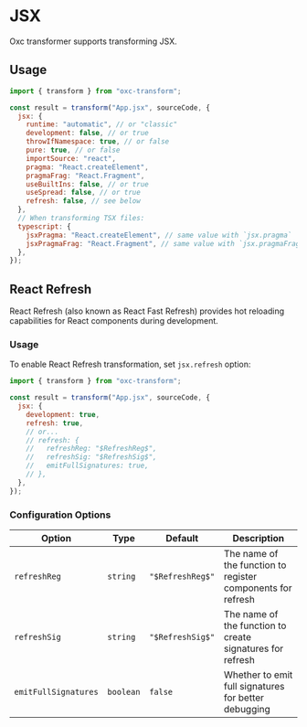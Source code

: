 # JSX

Oxc transformer supports transforming JSX.

## Usage

```js
import { transform } from "oxc-transform";

const result = transform("App.jsx", sourceCode, {
  jsx: {
    runtime: "automatic", // or "classic"
    development: false, // or true
    throwIfNamespace: true, // or false
    pure: true, // or false
    importSource: "react",
    pragma: "React.createElement",
    pragmaFrag: "React.Fragment",
    useBuiltIns: false, // or true
    useSpread: false, // or true
    refresh: false, // see below
  },
  // When transforming TSX files:
  typescript: {
    jsxPragma: "React.createElement", // same value with `jsx.pragma`
    jsxPragmaFrag: "React.Fragment", // same value with `jsx.pragmaFrag`
  },
});
```

## React Refresh

React Refresh (also known as React Fast Refresh) provides hot reloading capabilities for React components during development.

### Usage

To enable React Refresh transformation, set `jsx.refresh` option:

```javascript
import { transform } from "oxc-transform";

const result = transform("App.jsx", sourceCode, {
  jsx: {
    development: true,
    refresh: true,
    // or...
    // refresh: {
    //   refreshReg: "$RefreshReg$",
    //   refreshSig: "$RefreshSig$",
    //   emitFullSignatures: true,
    // },
  },
});
```

### Configuration Options

| Option               | Type      | Default          | Description                                                 |
| -------------------- | --------- | ---------------- | ----------------------------------------------------------- |
| `refreshReg`         | `string`  | `"$RefreshReg$"` | The name of the function to register components for refresh |
| `refreshSig`         | `string`  | `"$RefreshSig$"` | The name of the function to create signatures for refresh   |
| `emitFullSignatures` | `boolean` | `false`          | Whether to emit full signatures for better debugging        |
